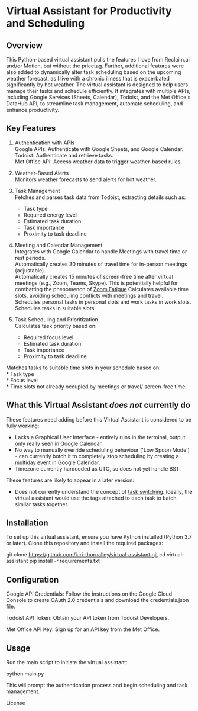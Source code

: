 # Virtual Assistant for Productivity and Scheduling

## Overview
This Python-based virtual assistant pulls the features I love from Reclaim.ai and/or Motion, but without the pricetag. Further, additional features were also added to dynamically alter task scheduling based on the upcoming weather forecast, as I live with a chronic illness that is exacerbated significantly by hot weather. The virtual assistant is designed to help users manage their tasks and schedule efficiently. It integrates with multiple APIs, including Google Services (Sheets, Calendar), Todoist, and the Met Office's DataHub API, to streamline task management, automate scheduling, and enhance productivity.

## Key Features
1. Authentication with APIs  
  Google APIs: Authenticate with Google Sheets, and Google Calendar.  
  Todoist: Authenticate and retrieve tasks.  
  Met Office API: Access weather data to trigger weather-based rules.  
2. Weather-Based Alerts  
   Monitors weather forecasts to send alerts for hot weather.
3. Task Management  
Fetches and parses task data from Todoist, extracting details such as:  
    * Task type
    * Required energy level
    * Estimated task duration
    * Task importance
    * Proximity to task deadline

4. Meeting and Calendar Management  
Integrates with Google Calendar to handle Meetings with travel time or rest periods.  
Automatically creates 30 minutes of travel time for in-person meetings (adjustable).  
Automatically creates 15 minutes of screen-free time after virtual meetings (e.g., Zoom, Teams, Skype). This is potentially helpful for combatting the phenomenon of [Zoom Fatigue]() 
Calculates available time slots, avoiding scheduling conflicts with meetings and travel.  
Schedules personal tasks in personal slots and work tasks in work slots.  
Schedules tasks in suitable slots

5. Task Scheduling and Prioritization  
Calculates task priority based on:  
    * Required focus level
    * Estimated task duration
    * Task importance
    * Proximity to task deadline

Matches tasks to suitable time slots in your schedule based on:  
    * Task type    
    * Focus level    
    * Time slots not already occupied by meetings or travel/ screen-free time.    

## What this Virtual Assistant _does not_ currently do
These features need adding before this Virtual Assistant is considered to be fully working:  
  * Lacks a Graphical User Interface - entirely runs in the terminal, output only really seen in Google Calendar. 
  * No way to manually override scheduling behaviour ('Low Spoon Mode') - can currently botch it to completely stop scheduling by creating a multiday event in Google Calendar.
  * Timezone currently hardcoded as UTC, so does not yet handle BST.
     
These features are likely to appear in a later version:  
  * Does not currently understand the concept of [task switching](https://www.apa.org/topics/research/multitasking). Ideally, the virtual assistant would use the tags attached to each task to batch similar tasks together.


## Installation

To set up this virtual assistant, ensure you have Python installed (Python 3.7 or later). Clone this repository and install the required packages:

git clone https://github.com/kiri-thornalley/virtual-assistant.git
cd virtual-assistant
pip install -r requirements.txt

## Configuration

Google API Credentials: Follow the instructions on the Google Cloud Console to create OAuth 2.0 credentials and download the credentials.json file.

Todoist API Token: Obtain your API token from Todoist Developers.

Met Office API Key: Sign up for an API key from the Met Office.

## Usage

Run the main script to initiate the virtual assistant:

python main.py

This will prompt the authentication process and begin scheduling and task management.

License